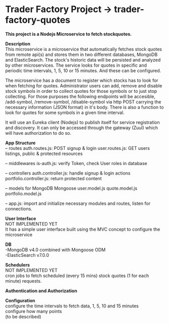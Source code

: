 
<h1>Trader Factory Project -> trader-factory-quotes</h1>

**This project is a Nodejs Microservice to fetch stockquotes.**

**Description**<br>
This microservice is a microservice that automatically fetches stock quotes from remote api(s) and stores them
in two different databases, MongoDB and ElasticSearch.
The stock's historic data will be persisted and analyzed by other microservices.
The service looks for quotes in specific and periodic time intervals, 1, 5, 10 or 15 minutes. And these can be configured. 

The microservice has a document to register which stocks has to look for when fetching for quotes. Administrator users
can add, remove and disable stock symbols in order to collect quotes for those symbols or to just stop collecting. For those
purposes the following endpoints will be accesible, /add-symbol, /remove-symbol, /disable-symbol via http POST carrying 
the necessary information (JSON format) in it's body.  There is also a function to look for quotes for some symbols in
a given time interval.

It will use an Eureka client (Nodejs) to publish itself for service registration and discovery. It
can only be accessed through the gateway (Zuul) which will have authorization to do so.

**App Structure**<br>
– routes
 auth.routes.js: POST signup & login
 user.routes.js: GET users listings, public & protected resources

– middlewares
 is-auth.js: verify Token, check User roles in database

– controllers
 auth.controller.js: handle signup & login actions
 portfolio.controller.js: return protected content

– models for MongoDB Mongoose
 user.model.js
 quote.model.js
 portfolio.model.js

– app.js: import and initialize necessary modules and routes, listen for connections.

**User Interface**<br>
NOT IMPLEMENTED YET<br>
It has a simple user interface built using the MVC concept to configure the microservice

**DB**<br>
-MongoDB v4.0 combined with Mongoose ODM <br>
-ElasticSearch v7.0.0

**Schedulers**<br>
NOT IMPLEMENTED YET<br>
cron jobs to fetch scheduled (every 15 mins) stock quotes (1 for each minute) requests.

**Authentication and Authorization**


**Configuration**<br>
configure the time intervals to fetch data, 1, 5, 10 and 15 minutes<br>
configure how many points<br>
(to be described)<br>